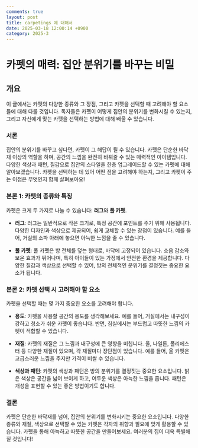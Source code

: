 ```yaml
---
comments: true
layout: post
title: carpetings 에 대해서
date: 2025-03-18 12:00:14 +0900
category: 2025-3
---
```


# 카펫의 매력: 집안 분위기를 바꾸는 비밀

## 개요
이 글에서는 카펫의 다양한 종류와 그 장점, 그리고 카펫을 선택할 때 고려해야 할 요소들에 대해 다룰 것입니다. 독자들은 카펫이 어떻게 집안의 분위기를 변화시킬 수 있는지, 그리고 자신에게 맞는 카펫을 선택하는 방법에 대해 배울 수 있습니다.

### 서론
집안의 분위기를 바꾸고 싶다면, 카펫이 그 해답이 될 수 있습니다. 카펫은 단순한 바닥재 이상의 역할을 하며, 공간의 느낌을 완전히 바꿔줄 수 있는 매력적인 아이템입니다. 다양한 색상과 패턴, 질감으로 집안의 스타일을 한층 업그레이드할 수 있는 카펫에 대해 알아보겠습니다. 카펫을 선택하는 데 있어 어떤 점을 고려해야 하는지, 그리고 카펫이 주는 이점은 무엇인지 함께 살펴보아요!

### 본론 1: 카펫의 종류와 특징
카펫은 크게 두 가지로 나눌 수 있습니다: **러그**와 **풀 카펫**. 

- **러그**: 러그는 일반적으로 작은 크기로, 특정 공간에 포인트를 주기 위해 사용됩니다. 다양한 디자인과 색상으로 제공되어, 쉽게 교체할 수 있는 장점이 있습니다. 예를 들어, 거실의 소파 아래에 놓으면 아늑한 느낌을 줄 수 있습니다.

- **풀 카펫**: 풀 카펫은 방 전체를 덮는 형태로, 바닥에 고정되어 있습니다. 소음 감소와 보온 효과가 뛰어나며, 특히 아이들이 있는 가정에서 안전한 환경을 제공합니다. 다양한 질감과 색상으로 선택할 수 있어, 방의 전체적인 분위기를 결정짓는 중요한 요소가 됩니다.

### 본론 2: 카펫 선택 시 고려해야 할 요소
카펫을 선택할 때는 몇 가지 중요한 요소를 고려해야 합니다.

- **용도**: 카펫을 사용할 공간의 용도를 생각해보세요. 예를 들어, 거실에서는 내구성이 강하고 청소가 쉬운 카펫이 좋습니다. 반면, 침실에서는 부드럽고 따뜻한 느낌의 카펫이 적합할 수 있습니다.

- **재질**: 카펫의 재질은 그 느낌과 내구성에 큰 영향을 미칩니다. 울, 나일론, 폴리에스터 등 다양한 재질이 있으며, 각 재질마다 장단점이 있습니다. 예를 들어, 울 카펫은 고급스러운 느낌을 주지만 가격이 비쌀 수 있습니다.

- **색상과 패턴**: 카펫의 색상과 패턴은 방의 분위기를 결정짓는 중요한 요소입니다. 밝은 색상은 공간을 넓어 보이게 하고, 어두운 색상은 아늑한 느낌을 줍니다. 패턴은 개성을 표현할 수 있는 좋은 방법이기도 합니다.

### 결론
카펫은 단순한 바닥재를 넘어, 집안의 분위기를 변화시키는 중요한 요소입니다. 다양한 종류와 재질, 색상으로 선택할 수 있는 카펫은 각자의 취향과 필요에 맞게 활용할 수 있습니다. 카펫을 통해 아늑하고 따뜻한 공간을 만들어보세요. 여러분의 집이 더욱 특별해질 것입니다!